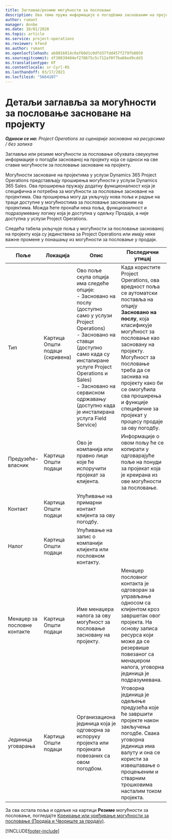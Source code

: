 ```yaml
---
title: Заглавље/резиме могућности за пословање
description: Ова тема пружа информације о погодбама заснованим на пројекту и ставкама могућности за пословање заснованим на пројекту.
author: rumant
manager: Annbe
ms.date: 10/01/2020
ms.topic: article
ms.service: project-operations
ms.reviewer: kfend
ms.author: rumant
ms.openlocfilehash: ab8016014c0af60d1c0dfd37fdd457f279fb8059
ms.sourcegitcommit: df30839484ef278675c5c712af0f7ba66ed9cdd3
ms.translationtype: HT
ms.contentlocale: sr-Cyrl-RS
ms.lasthandoff: 03/17/2021
ms.locfileid: "5664107"
---
```

# <a name="header-details-for-project-based-opportunities"></a>Детаљи заглавља за могућности за пословање засноване на пројекту

_**Односи се на:** Project Operations за сценарије засноване на ресурсима / без залиха_


Заглавље или резиме могућности за пословање обухвата свеукупне информације о погодби заснованој на пројекту која се односи на све ставке могућности за пословање засноване на пројекту.

Могућности засноване на пројектима у услузи Dynamics 365 Project Operations представљају проширења могућности у услузи Dynamics 365 Sales. Ова проширења пружају додатну функционалност која је специфична и потребна за могућности за пословање засноване на пројектима. Ова проширења могу да укључују нова поља и радње на траци доступне у могућностима за пословање заснованим на пројектима. Можда ћете пронаћи нека поља, функционалност и подразумевану логику која је доступна у одељку Продаја, а није доступна у услузи Project Operations.

Следећа табела укључује поља у могућности за пословање заснованој на пројекту која су јединствена за Project Operations или имају неке важне промене у понашању из могућности за пословање у продаји.

| **Поље** | **Локација** | **Опис** | **Последични утицај** |
| --- | --- | --- | --- |
| Тип | Картица Општи подаци (скривена) | Ово поље скупа опција има следеће опције:</br>- Засновано на послу (доступно само у услузи Project Operations)</br>- Засновано на ставци (доступно само када су инсталиране услуге Project Operations и Sales)</br>- Засновано на сервисном одржавању (доступно када је инсталирана услуга Field Service) | Када користите Project Operations, ова вредност поља се аутоматски поставља на опцију **Засновано на послу**, која класификује могућност за пословање као засновану на пројекту. Могућност за пословање треба да се заснива на пројекту како би се омогућила сва проширења и функције специфичне за пројекат у процесу продаје за ову погодбу. |
| Предузеће-власник | Картица Општи подаци | Ово је компанија или правно лице које ће испоручити пројекат за клијента. | Информације о овом пољу ће се копирати у одговарајуће поље на понуди за пројекат која је креирана из ове могућности за пословање. |
| Контакт | Картица Општи подаци | Упућивање на примарни контакт клијента за ову погодбу. | |
| Налог | Картица Општи подаци | Упућивање на запис о компанији клијента или пословном контакту. | |
| Менаџер за пословне контакте | Картица Општи подаци | Име менаџера налога за ову могућност за пословање засновану на пројекту. | Менаџер пословног контакта је одговоран за управљање односом са клијентом кроз завршетак овог пројекта. На основу записа ресурса који може да се резервише повезаног са менаџером налога, уговорна јединица је подразумевана. |
| Јединица уговарања | Картица Општи подаци | Организациона јединица која је одговорна за испоруку пројекта или пројеката повезаних са овом погодбом. | Уговорна јединица је одељење предузећа које ће завршити пројекте након закључења погодбе. Свака уговорна јединица има валуту и она се користи за извештавање о процењеним и стварним трошковима насталим током пројекта. |

За сва остала поља и одељке на картици **Резиме** могућности за пословање, погледајте [Креирање или уређивање могућности за пословање (Продаја и Чвориште за продају)](https://docs.microsoft.com/dynamics365/sales-enterprise/create-edit-opportunity-sales).


[!INCLUDE[footer-include](../includes/footer-banner.md)]
